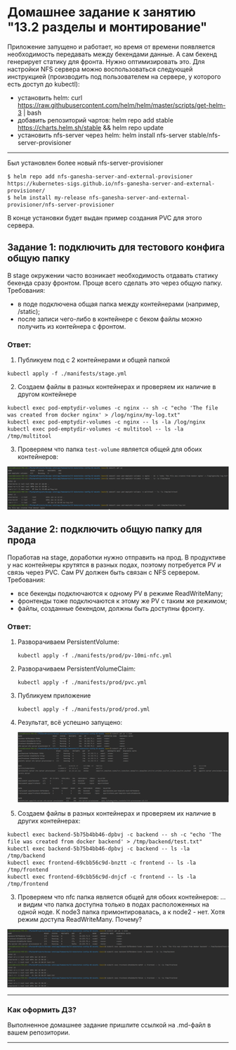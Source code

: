 # Домашнее задание к занятию "13.2 разделы и монтирование"
Приложение запущено и работает, но время от времени появляется необходимость передавать между бекендами данные. А сам бекенд генерирует статику для фронта. Нужно оптимизировать это.
Для настройки NFS сервера можно воспользоваться следующей инструкцией (производить под пользователем на сервере, у которого есть доступ до kubectl):
* установить helm: curl https://raw.githubusercontent.com/helm/helm/master/scripts/get-helm-3 | bash
* добавить репозиторий чартов: helm repo add stable https://charts.helm.sh/stable && helm repo update
* установить nfs-server через helm: helm install nfs-server stable/nfs-server-provisioner
---
Был установлен более новый nfs-server-provisioner
```commandline
$ helm repo add nfs-ganesha-server-and-external-provisioner https://kubernetes-sigs.github.io/nfs-ganesha-server-and-external-provisioner/
$ helm install my-release nfs-ganesha-server-and-external-provisioner/nfs-server-provisioner
```

В конце установки будет выдан пример создания PVC для этого сервера.

## Задание 1: подключить для тестового конфига общую папку
В stage окружении часто возникает необходимость отдавать статику бекенда сразу фронтом. Проще всего сделать это через общую папку. Требования:
* в поде подключена общая папка между контейнерами (например, /static);
* после записи чего-либо в контейнере с беком файлы можно получить из контейнера с фронтом.

### Ответ:
1. Публикуем под с 2 контейнерами и общей папкой
```commandline
kubectl apply -f ./manifests/stage.yml
```
2. Создаем файлы в разных контейнерах и проверяем их наличие в другом контейнере
```commandline
kubectl exec pod-emptydir-volumes -c nginx -- sh -c "echo 'The file was created from docker nginx' > /log/nginx/my-log.txt"
kubectl exec pod-emptydir-volumes -c nginx -- ls -la /log/nginx
kubectl exec pod-emptydir-volumes -c multitool -- ls -la /tmp/multitool
```
3. Проверяем что папка `test-volume` является общей для обоих контейнеров:

![](img/1-1.png)

## Задание 2: подключить общую папку для прода
Поработав на stage, доработки нужно отправить на прод. В продуктиве у нас контейнеры крутятся в разных подах, поэтому потребуется PV и связь через PVC. Сам PV должен быть связан с NFS сервером. Требования:
* все бекенды подключаются к одному PV в режиме ReadWriteMany;
* фронтенды тоже подключаются к этому же PV с таким же режимом;
* файлы, созданные бекендом, должны быть доступны фронту.

### Ответ:
1. Разворачиваем PersistentVolume:
   ```commandline
   kubectl apply -f ./manifests/prod/pv-10mi-nfc.yml
   ```
2. Разворачиваем PersistentVolumeClaim:
   ```commandline
   kubectl apply -f ./manifests/prod/pvc.yml
   ```
3. Публикуем приложение
   ```commandline
   kubectl apply -f ./manifests/prod/prod.yml
   ```
4. Результат, всё успешно запущено:

   ![](img/2-1.png)
5. Создаем файлы в разных контейнерах и проверяем их наличие в других контейнерах:
```commandline
kubectl exec backend-5b75b4bb46-dpbvj -c backend -- sh -c "echo 'The file was created from docker backend' > /tmp/backend/test.txt"
kubectl exec backend-5b75b4bb46-dpbvj -c backend -- ls -la /tmp/backend
kubectl exec frontend-69cbb56c9d-bnztt -c frontend -- ls -la /tmp/frontend
kubectl exec frontend-69cbb56c9d-dnjcf -c frontend -- ls -la /tmp/frontend
```
3. Проверяем что nfc папка является общей для обоих контейнеров:
   ... и видим что папка доступна только в подах расположенных на одной ноде. К node3 папка примонтировалась, а к node2 - нет. Хотя режим доступа ReadWriteMany. 
   Почему?

![](img/2-2.png)

---

### Как оформить ДЗ?

Выполненное домашнее задание пришлите ссылкой на .md-файл в вашем репозитории.

---